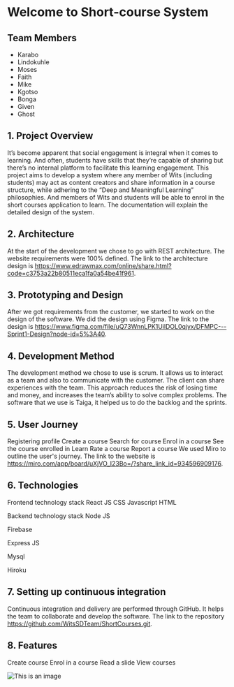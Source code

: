 # Welcome to Short-course System
## **Team Members**
- Karabo
- Lindokuhle
- Moses
- Faith
- Mike
- Kgotso
- Bonga
- Given
- Ghost

## 1. Project Overview
It’s become apparent that social engagement is integral when it comes to learning. And often, students have skills that they’re capable of sharing but there’s no internal platform to facilitate this learning engagement. This project aims to develop a system where any member of Wits (including students) may act as content creators and share information in a course structure, while adhering to the “Deep and Meaningful Learning” philosophies. And members of Wits and students will  be able to enrol in the short courses application to learn. The documentation will explain the detailed design of the system.

## 2. Architecture
At the start of the development we chose to go with REST architecture. The website requirements were 100% defined. The link to the architecture design is https://www.edrawmax.com/online/share.html?code=c3753a22b80511eca1fa0a54be41f961.  

## 3. Prototyping and Design
After we got requirements from the customer, we started to work  on the design of the software. We did the design using Figma. The link to the design is https://www.figma.com/file/uQ73WnnLPK1UilDOL0qjyx/DFMPC---Sprint1-Design?node-id=5%3A40.

## 4. Development Method
The development method we chose to use is scrum. It allows us to interact as a team and also to communicate with the customer. The client can share experiences with the team.  This approach reduces the risk of losing time and money, and increases the team’s ability to solve complex problems. The software that we use is Taiga, it helped us to do the backlog and the sprints.

## 5. User Journey
Registering profile
Create a course
Search for course
Enrol in a course
See the course enrolled in
Learn
Rate a course
Report a course
We used Miro to outline the user's journey. The link to the website is https://miro.com/app/board/uXjVO_I23Bo=/?share_link_id=934596909176.

## 6. Technologies
Frontend technology stack
React JS
CSS
Javascript
HTML

Backend technology stack
Node JS

Firebase

Express JS

Mysql

Hiroku

## 7. Setting up continuous integration
Continuous integration and delivery are performed through GitHub. It helps the team to collaborate and develop the software.  The link to the repository https://github.com/WitsSDTeam/ShortCourses.git. 

## 8. Features
Create course
Enrol in a course
Read a slide
View courses


![This is an image](https://myoctocat.com/assets/images/base-octocat.svg)




